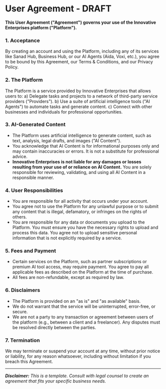 
# User Agreement - DRAFT

**This User Agreement ("Agreement") governs your use of the Innovative Enterprises platform ("Platform").**

### 1. Acceptance
By creating an account and using the Platform, including any of its services like Sanad Hub, Business Hub, or our AI Agents (Aida, Voxi, etc.), you agree to be bound by this Agreement, our Terms & Conditions, and our Privacy Policy.

### 2. The Platform
The Platform is a service provided by Innovative Enterprises that allows users to:
a) Delegate tasks and projects to a network of third-party service providers ("Providers").
b) Use a suite of artificial intelligence tools ("AI Agents") to automate tasks and generate content.
c) Connect with other businesses and individuals for professional opportunities.

### 3. AI-Generated Content
- The Platform uses artificial intelligence to generate content, such as text, analysis, legal drafts, and images ("AI Content").
- You acknowledge that AI Content is for informational purposes only and may contain inaccuracies or errors. It is not a substitute for professional advice.
- **Innovative Enterprises is not liable for any damages or losses resulting from your use of or reliance on AI Content.** You are solely responsible for reviewing, validating, and using all AI Content in a responsible manner.

### 4. User Responsibilities
- You are responsible for all activity that occurs under your account.
- You agree not to use the Platform for any unlawful purpose or to submit any content that is illegal, defamatory, or infringes on the rights of others.
- You are responsible for any data or documents you upload to the Platform. You must ensure you have the necessary rights to upload and process this data. You agree not to upload sensitive personal information that is not explicitly required by a service.

### 5. Fees and Payment
- Certain services on the Platform, such as partner subscriptions or premium AI tool access, may require payment. You agree to pay all applicable fees as described on the Platform at the time of purchase.
- All fees are non-refundable, except as required by law.

### 6. Disclaimers
- The Platform is provided on an "as is" and "as available" basis.
- We do not warrant that the service will be uninterrupted, error-free, or secure.
- We are not a party to any transaction or agreement between users of the platform (e.g., between a client and a freelancer). Any disputes must be resolved directly between the parties.

### 7. Termination
We may terminate or suspend your account at any time, without prior notice or liability, for any reason whatsoever, including without limitation if you breach this Agreement.

---
***Disclaimer:** This is a template. Consult with legal counsel to create an agreement that fits your specific business needs.*

    